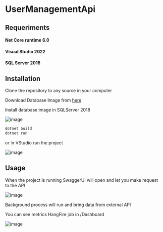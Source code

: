 # UserManagementApi

## Requeriments

#### Net Core runtime 6.0
#### Visual Studio 2022
#### SQL Server 2018


## Installation

Clone the repository to any source in your computer

Download Database Image from [here](https://drive.google.com/file/d/18VG9k5llfQnP0WDAvmVzUDVhgCVUs7VI/view?usp=sharing)

Install database image in SQLServer 2018

![image](https://user-images.githubusercontent.com/100897465/159998903-f21b908f-bc4b-428b-912a-2e69208ad6c5.png)




```bash
dotnet build
dotnet run
```

or In VStudio run the project

![image](https://user-images.githubusercontent.com/100897465/159999164-b48775cf-3b52-443d-81a4-7ec41ebbe132.png)



## Usage

When the project is running SwaggerUI will open and let you make request to the API

![image](https://user-images.githubusercontent.com/100897465/159999309-64726d52-7104-4767-8609-bf412cbee77f.png)



Background process will run and bring data from external API


You can see metrics HangFire job in /Dashboard

![image](https://user-images.githubusercontent.com/100897465/160000024-3a395d1c-817a-4ef1-bd8d-62b0fb0308a3.png)

